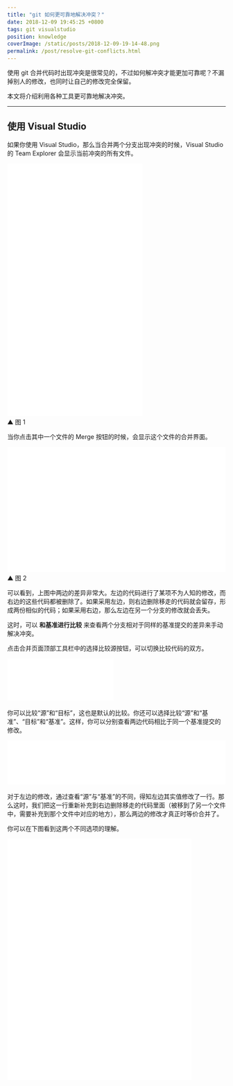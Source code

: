 ```yaml
---
title: "git 如何更可靠地解决冲突？"
date: 2018-12-09 19:45:25 +0800
tags: git visualstudio
position: knowledge
coverImage: /static/posts/2018-12-09-19-14-48.png
permalink: /post/resolve-git-conflicts.html
---
```


使用 git 合并代码时出现冲突是很常见的，不过如何解冲突才能更加可靠呢？不漏掉别人的修改，也同时让自己的修改完全保留。

本文将介绍利用各种工具更可靠地解决冲突。

---

<div id="toc"></div>

## 使用 Visual Studio

如果你使用 Visual Studio，那么当合并两个分支出现冲突的时候，Visual Studio 的 Team Explorer 会显示当前冲突的所有文件。

![Visual Studio 中的冲突文件](/static/posts/2018-12-09-19-14-48.png)  
▲ 图 1

当你点击其中一个文件的 Merge 按钮的时候，会显示这个文件的合并界面。

![合并单个文件](/static/posts/2018-12-09-19-21-18.png)  
▲ 图 2

可以看到，上图中两边的差异非常大。左边的代码进行了某项不为人知的修改，而右边的这些代码都被删除了。如果采用左边，则右边删除移走的代码就会留存，形成两份相似的代码；如果采用右边，那么左边在另一个分支的修改就会丢失。

这时，可以 **和基准进行比较** 来查看两个分支相对于同样的基准提交的差异来手动解决冲突。

点击合并页面顶部工具栏中的选择比较源按钮，可以切换比较代码的双方。

![切换比较代码的双方](/static/posts/2018-12-09-19-37-43.png)

你可以比较“源”和“目标”，这也是默认的比较。你还可以选择比较“源”和“基准”、“目标”和“基准”。这样，你可以分别查看两边代码相比于同一个基准提交的修改。

![查看源与基准的修改](/static/posts/2018-12-09-19-43-28.png)

对于左边的修改，通过查看“源”与“基准”的不同，得知左边其实值修改了一行。那么这时，我们把这一行重新补充到右边删除移走的代码里面（被移到了另一个文件中，需要补充到那个文件中对应的地方），那么两边的修改才真正时等价合并了。

你可以在下图看到这两个不同选项的理解。

![git 合并过程](/static/posts/2018-12-09-19-37-14.png)



